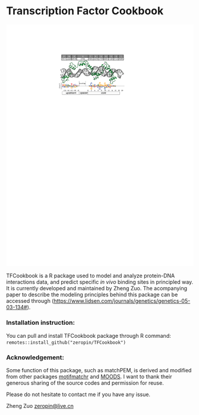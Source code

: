 # Transcription Factor Cookbook

![](CTCF-recognition-model.gif)

TFCookbook is a R package used to model and analyze protein-DNA interactions data, and predict specific *in vivo* binding sites in principled way. It is currently developed and maintained by Zheng Zuo. The acompanying paper to describe the modeling principles behind this package can be accessed through (https://www.lidsen.com/journals/genetics/genetics-05-03-134#).

### Installation instruction:
You can pull and install TFCookbook package through R command: 
`remotes::install_github("zeropin/TFCookbook")`

### Acknowledgement:
Some function of this package, such as matchPEM, is derived and modified from other packages [motifmatchr](https://github.com/GreenleafLab/motifmatchr) and [MOODS](https://github.com/jhkorhonen/MOODS). I want to thank their generous sharing of the source codes and permission for reuse.

Please do not hesitate to contact me if you have any issue.

Zheng Zuo
zeropin@live.cn
